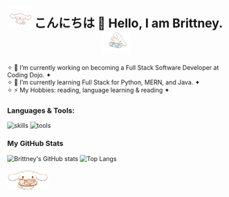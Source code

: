 <h1 align="center">
  <img height="50" src="https://github.com/brittneyperez/brittneyperez/blob/63837904ae6e686b250ddab2f647fe4c3999ee9b/assets/cinnamoroll_floating.gif">
  こんにちは 🌸 Hello, I am Brittney. 
  <img height="50" src="https://github.com/brittneyperez/brittneyperez/blob/9eaa98877a012149b7f9b623830cbd2b424edde0/assets/cinnamoroll_skating.gif">
</h1>


<!-- <h1 align="center">
  <a href="https://www.gjcloak.top">
    <img src="https://readme-typing-svg.herokuapp.com?font=Fira+Code&pause=300&color=A0F2F7&width=435&lines=%E2%80%A7%CB%9A%E2%9C%A7%E2%80%A7%E2%82%8A*+Welcome+to+My+Page+*+%E0%A9%88%E2%9C%A9%E2%80%A7%E2%82%8A%CB%9A%E2%9C%A9+;*%E2%80%A7%E2%9C%BF%CB%9A%E2%80%A2+%E3%82%88%E3%82%8D%E3%81%97%E3%81%8F%E3%81%8A%E9%A1%98%E3%81%84%E3%81%97%E3%81%BE%E3%81%99%E3%80%82*+%E2%9C%BF+%E2%80%A7%E2%82%8A%CB%9A+%E2%9D%80;%E5%A4%A7%E5%AE%B6%E5%A5%BD%EF%BC%81%E6%88%91%E6%98%AFcoderBri%E3%80%82">
  </a>
</h1> -->

<!-- <p align="center">
  Visitor count<br>
  <img src="https://profile-counter.glitch.me/brittneyperez/count.svg" />
</p> -->


<!-- Here are some ideas to get you started: -->
✧ 🔭 I’m currently working on becoming a Full Stack Software Developer at Coding Dojo. ✦ <br/>
✧ 🌱 I’m currently learning Full Stack for Python, MERN, and Java. ✦ <br/>
✧ ⚡ My Hobbies: reading, language learning & reading ✦

<!-- - 👯 I’m looking to collaborate on ...  -->
<!-- - 🤔 I’m looking for help with ... -->
<!-- - 💬 Ask me about ... -->
<!-- - 📫 How to reach me: ... -->
<!-- - 😄 Pronouns: ... -->
<!-- - ⚡ Fun fact: ... -->


### Languages & Tools:
![skills](https://skillicons.dev/icons?i=html,css,js,python,mysql,flask,bootstrap,nodejs,react,mongodb)
![tools](https://skillicons.dev/icons?i=bash,vscode,git,github)

### My GitHub Stats
<img height="150" src="https://github-readme-stats-one-bice.vercel.app/api?username=brittneyperez&count_private=true&show_icons=true&bg_color=303446&text_color=c6d0f5&icon_color=ca9ee6&title_color=81c8be&include_all_commits=true" alt="Brittney's GitHub stats" height="185px" /> <img height="150" src="https://github-readme-stats-one-bice.vercel.app/api/top-langs/?username=brittneyperez&layout=compact&langs_count=8&show_icons=true&bg_color=303446&text_color=c6d0f5&icon_color=ca9ee6&title_color=81c8be" alt="Top Langs" height="185px" />

<!-- **PENDING INFO** -->
<!-- [![Typing SVG](https://readme-typing-svg.herokuapp.com?font=Fira+Code&pause=300&color=A0F2F7&width=435&lines=%E2%80%A7%CB%9A%E2%9C%A7%E2%80%A7%E2%82%8A*+Welcome+to+My+Page+*+%E0%A9%88%E2%9C%A9%E2%80%A7%E2%82%8A%CB%9A%E2%9C%A9+;*%E2%80%A7%E2%9C%BF%CB%9A%E2%80%A2+%E3%82%88%E3%82%8D%E3%81%97%E3%81%8F%E3%81%8A%E9%A1%98%E3%81%84%E3%81%97%E3%81%BE%E3%81%99%E3%80%82*+%E2%9C%BF+%E2%80%A7%E2%82%8A%CB%9A+%E2%9D%80;%E5%A4%A7%E5%AE%B6%E5%A5%BD%EF%BC%81%E6%88%91%E6%98%AFcoderBri%E3%80%82)](https://git.io/typing-svg)  -->
<img height="50" src="https://github.com/brittneyperez/brittneyperez/blob/63837904ae6e686b250ddab2f647fe4c3999ee9b/assets/cinnamoroll_treating.gif">
